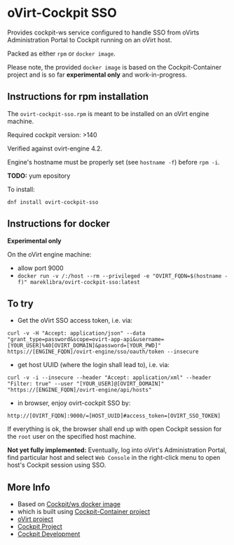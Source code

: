 
# oVirt-Cockpit SSO

Provides cockpit-ws service configured to handle SSO from oVirts Administration Portal to Cockpit running on an oVirt host.

Packed as either ``rpm`` or ``docker image``.

Please note, the provided ``docker image`` is based on the Cockpit-Container project and is so far **experimental only** and work-in-progress.

## Instructions for rpm installation
The `ovirt-cockpit-sso.rpm` is meant to be installed on an oVirt engine machine.

Required cockpit version: >140

Verified against ovirt-engine 4.2.

Engine's hostname must be properly set (see `hostname -f`) before `rpm -i`.

**TODO:** yum epository

To install:
```
dnf install ovirt-cockpit-sso
```


## Instructions for docker
**Experimental only**

On the oVirt engine machine:

- allow port 9000
- ``docker run -v /:/host --rm --privileged -e "OVIRT_FQDN=$(hostname -f)" mareklibra/ovirt-cockpit-sso:latest``

## To try

- Get the oVirt SSO access token, i.e. via:

```
curl -v -H "Accept: application/json" --data "grant_type=password&scope=ovirt-app-api&username=[YOUR_USER]%40[OVIRT_DOMAIN]&password=[YOUR_PWD]" https://[ENGINE_FQDN]/ovirt-engine/sso/oauth/token --insecure
```

- get host UUID (where the login shall lead to), i.e. via:

```
curl -v -i --insecure --header "Accept: application/xml" --header "Filter: true" --user "[YOUR_USER]@[OVIRT_DOMAIN]" "https://[ENGINE_FQDN]/ovirt-engine/api/hosts"
```

- in browser, enjoy ovirt-cockpit SSO by:
```
http://[OVIRT_FQDN]:9000/=[HOST_UUID]#access_token=[OVIRT_SSO_TOKEN]
```

If everything is ok, the browser shall end up with open Cockpit session for the `root` user on the specified host machine. 

**Not yet fully implemented:** Eventually, log into oVirt's Administration Portal, find particular host and select `Web Console` in the right-click menu to open host's Cockpit session using SSO.

## More Info

 * Based on [Cockpit/ws docker image](https://hub.docker.com/r/cockpit/ws/)
 * which is built using [Cockpit-Container project](https://github.com/cockpit-project/cockpit-container)
 * [oVirt project](www.ovirt.org)
 * [Cockpit Project](https://cockpit-project.org)
 * [Cockpit Development](https://github.com/cockpit-project/cockpit)
